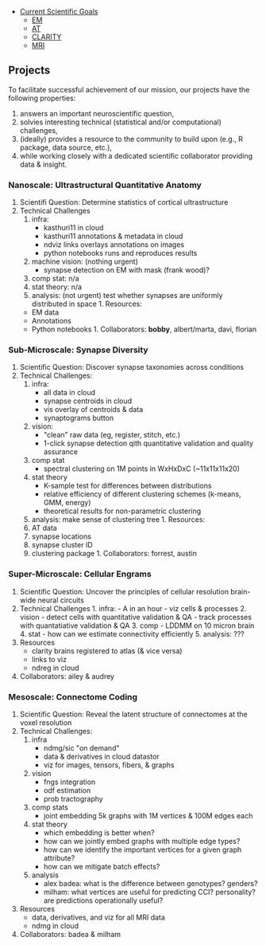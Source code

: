 - [Current Scientific Goals](https://github.com/neurodata/weekly-experiments/blob/master/projects.md#current-scientific-goals)
  - [EM](https://github.com/neurodata/weekly-experiments/blob/master/projects.md#nanoscale-ultrastructural-quantitative-anatomy)
  - [AT](https://github.com/neurodata/weekly-experiments/blob/master/projects.md#sub-microscale-synapse-diversity)
  - [CLARITY](https://github.com/neurodata/weekly-experiments/blob/master/projects.md#super-microscale-cellular-engrams)
  - [MRI](https://github.com/neurodata/weekly-experiments/blob/master/projects.md#mesoscale-connectome-coding)



## Projects

To facilitate successful achievement of our mission, our projects have the following properties:

1. answers an important neuroscientific question,
2. solvies interesting technical (statistical and/or computational) challenges,
3. (ideally) provides a resource to the community to build upon (e.g., R package, data source, etc.),
4. while working closely with a dedicated scientific collaborator providing data & insight.



### Nanoscale: Ultrastructural Quantitative Anatomy
   1. Scientifi Question: Determine statistics of cortical ultrastructure
   1. Technical Challenges
        1. infra: 
            - kasthuri11 in cloud
            - kasthuri11 annotations & metadata in cloud
            - ndviz links overlays annotations on images
            - python notebooks runs and reproduces results
        2. machine vision: (nothing urgent)
            - synapse detection on EM with mask (frank wood)?
        3. comp stat: n/a
        4. stat theory: n/a
        5. analysis: (not urgent) test whether synapses are uniformly distributed in space
    1. Resources:
        - EM data
        - Annotations
        - Python notebooks
    1. Collaborators: **bobby**, albert/marta, davi, florian
    

### Sub-Microscale: Synapse Diversity
  1. Scientific Question: Discover synapse taxonomies across conditions
  1. Technical Challenges:
        1. infra:
            - all data in cloud
            - synapse centroids in cloud
            - vis overlay of centroids & data
            - synaptograms button
        2. vision:
            - "clean" raw data (eg, register, stitch, etc.)
            - 1-click synapse detection qith quantitative validation and quality assurance
        3. comp stat
            - spectral clustering on 1M points in WxHxDxC (~11x11x11x20)
        4. stat theory
            - K-sample test for differences between distributions
            - relative efficiency of different clustering schemes (k-means, GMM, energy)
            - theoretical results for non-parametric clustering
        5. analysis: make sense of clustering tree
    1. Resources:
        1. AT data
        2. synapse locations
        3. synapse cluster ID
        4. clustering package
    1. Collaborators: forrest, austin
### Super-Microscale: Cellular Engrams
 1. Scientific Question: Uncover the principles of cellular resolution brain-wide neural circuits 
 1. Technical Challenges
            1. infra:
              - A in an hour
              - viz cells & processes
            2. vision
              - detect cells with quantitative validation & QA
              - track processes with quantatiative validation & QA
            3. comp
              - LDDMM on 10 micron brain
            4. stat
              - how can we estimate connectivity efficiently
            5. analysis: ???        
  1. Resources
        - clarity brains registered to atlas (& vice versa)
        - links to viz
        - ndreg in cloud
  1. Collaborators: ailey & audrey
### Mesoscale: Connectome Coding
  1. Scientific Question: Reveal the latent structure of connectomes at the voxel resolution
   1. Technical Challenges:
        1. infra
            - ndmg/sic "on demand"
            - data & derivatives in cloud datastor
            - viz for images, tensors, fibers, & graphs
        2. vision
            - fngs integration
            - odf estimation
            - prob tractography
        3. comp stats
            - joint embedding 5k graphs with 1M vertices & 100M edges each
        4. stat theory
            - which embedding is better when?
            - how can we jointly embed graphs with multiple edge types?
            - how can we identify the important vertices for a given graph attribute?
            - how can we mitigate batch effects?
        5. analysis
            - alex badea: what is the difference between genotypes? genders?
            - milham: what vertices are useful for predicting CCI? personality? are predictions operationally useful?
   1. Resources
        - data,  derivatives, and viz for all MRI data
        - ndmg in cloud
   1. Collaborators: badea & milham

